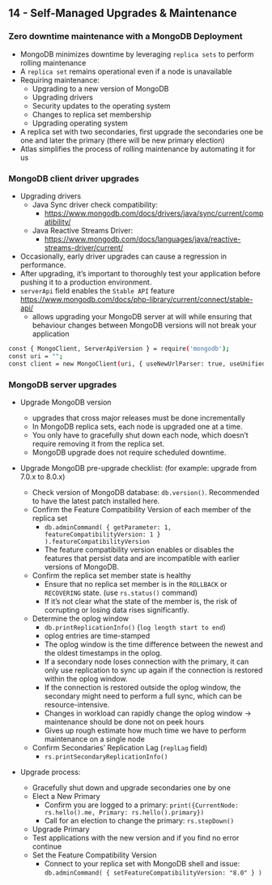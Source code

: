 ## 14 - Self-Managed Upgrades & Maintenance

### Zero downtime maintenance with a MongoDB Deployment

- MongoDB minimizes downtime by leveraging `replica sets` to perform rolling maintenance
- A `replica set` remains operational even if a node is unavailable
- Requiring maintenance:
    - Upgrading to a new version of MongoDB
    - Upgrading drivers
    - Security updates to the operating system
    - Changes to replica set membership
    - Upgrading operating system
- A replica set with two secondaries, first upgrade the secondaries one be one and later the primary (there will be new primary election)
- Atlas simplifies the process of rolling maintenance by automating it for us

### MongoDB client driver upgrades

- Upgrading drivers
  - Java Sync driver check compatibility:
    - https://www.mongodb.com/docs/drivers/java/sync/current/compatibility/
  - Java Reactive Streams Driver:
    - https://www.mongodb.com/docs/languages/java/reactive-streams-driver/current/
- Occasionally, early driver upgrades can cause a regression in performance. 
- After upgrading, it’s important to thoroughly test your application before pushing it to a production environment. 
- `serverApi` field enables the `Stable API` feature https://www.mongodb.com/docs/php-library/current/connect/stable-api/
  -  allows upgrading your MongoDB server at will while ensuring that behaviour changes between MongoDB versions will not break your application

```bash
const { MongoClient, ServerApiVersion } = require('mongodb');
const uri = "";
const client = new MongoClient(uri, { useNewUrlParser: true, useUnifiedTopology: true, serverApi: ServerApiVersion.v1 });
```

### MongoDB server upgrades

- Upgrade MongoDB version
    - upgrades that cross major releases must be done incrementally
    - In MongoDB replica sets, each node is upgraded one at a time.
    - You only have to gracefully shut down each node, which doesn’t require removing it from the replica set.
    - MongoDB upgrade does not require scheduled downtime.
- Upgrade MongoDB pre-upgrade checklist:  (for example: upgrade from 7.0.x to 8.0.x)
    - Check version of MongoDB database: `db.version()`. Recommended to have the latest patch installed here.
    - Confirm the Feature Compatibility Version of each member of the replica set
        - `db.adminCommand( { getParameter: 1, featureCompatibilityVersion: 1 } ).featureCompatibilityVersion`
        - The feature compatibility version enables or disables the features that persist data and are incompatible with
          earlier versions of MongoDB.
    - Confirm the replica set member state is healthy
        - Ensure that no replica set member is in the `ROLLBACK` or `RECOVERING` state. (use `rs.status()` command)
        - If it’s not clear what the state of the member is, the risk of corrupting or losing data rises significantly.
    - Determine the oplog window
        - `db.printReplicationInfo()` (`log length start to end`)
        - oplog entries are time-stamped
        - The oplog window is the time difference between the newest and the oldest timestamps in the oplog.
        - If a secondary node loses connection with the primary, it can only use replication to sync up again if the
          connection is restored within the oplog window.
        - If the connection is restored outside the oplog window, the secondary might need to perform a full sync, 
          which can be resource-intensive.
        - Changes in workload can rapidly change the oplog window -> maintenance should be done not on peek hours
        - Gives up rough estimate how much time we have to perform maintenance on a single node
    - Confirm Secondaries’ Replication Lag (`replLag` field)
        - `rs.printSecondaryReplicationInfo()`
    
- Upgrade process:
    - Gracefully shut down and upgrade secondaries one by one
    - Elect a New Primary
        - Confirm you are logged to a primary: `print({CurrentNode: rs.hello().me, Primary: rs.hello().primary})`
        - Call for an election to change the primary: `rs.stepDown()`
    - Upgrade Primary
    - Test applications with the new version and if you find no error continue
    - Set the Feature Compatibility Version
        - Connect to your replica set with MongoDB shell and
          issue: `db.adminCommand( { setFeatureCompatibilityVersion: "8.0" } )`

